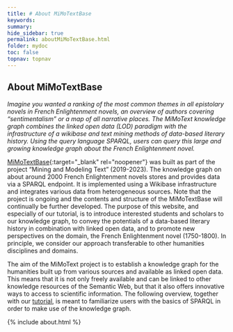 ```yaml
---
title: # About MiMoTextBase
keywords:
summary:
hide_sidebar: true
permalink: aboutMiMoTextBase.html
folder: mydoc
toc: false
topnav: topnav
---
```


## About MiMoTextBase

*Imagine you wanted a ranking of the most common themes in all epistolary novels in French Enlightenment novels, an overview of authors covering “sentimentalism” or a map of all narrative places. The MiMoText knowledge graph combines the linked open data (LOD) paradigm with the infrastructure of a wikibase and text mining methods of data-based literary history. Using the query language SPARQL, users can query this large and growing knowledge graph about the French Enlightenment novel.* 

[MiMoTextBase](https://data.mimotext.uni-trier.de/wiki/Main_Page){:target="_blank" rel="noopener"} was built as part of the project “Mining and Modeling Text” (2019-2023). The knowledge graph on about around 2000 French Enlightenment novels stores and provides data via a SPARQL endpoint. It is implemented using a Wikibase infrastructure and integrates various data from heterogeneous sources. Note that the project is ongoing and the contents and structure of the MiMoTextBase will continually be further developed. 
The purpose of this website, and especially of our tutorial, is to introduce interested students and scholars to our knowledge graph, to convey the potentials of a data-based literary history in combination with linked open data, and to promote new perspectives on the domain, the French Enlightenment novel (1750-1800). In principle, we consider our approach transferable to other humanities disciplines and domains.

The aim of the MiMoText project is to establish a knowledge graph for the humanities built up from various sources and available as linked open data. This means that it is not only freely available and can be linked to other knowledge resources of the Semantic Web, but that it also offers innovative ways to access to scientific information.
The following overview, together with our [tutorial](tutorial_index.html), is meant to familiarize users with the basics of SPARQL in order to make use of the knowledge graph.

{% include about.html %}
